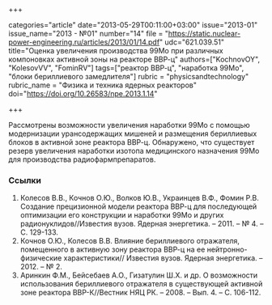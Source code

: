 +++

categories="article"
date="2013-05-29T00:11:00+03:00"
issue="2013-01"
issue_name="2013 - №01"
number="14"
file = "https://static.nuclear-power-engineering.ru/articles/2013/01/14.pdf"
udc="621.039.51"
title="Оценка увеличения производства 99Мо при различных компоновках активной зоны на реакторе ВВР-ц"
authors=["KochnovOY", "KolesovVV", "FominRV"]
tags=["реактор ВВР-ц", "наработка 99Mo", "блоки бериллиевого замедлителя"]
rubric = "physicsandtechnology"
rubric_name = "Физика и техника ядерных реакторов"
doi="https://doi.org/10.26583/npe.2013.1.14"

+++

Рассмотрены возможности увеличения наработки 99Mo с помощью модернизации урансодержащих мишеней и размещения бериллиевых блоков в активной зоне реактора ВВР-ц. Обнаружено, что существует резерв увеличения наработки изотопа медицинского назначения 99Mo для производства радиофармпрепаратов.

### Ссылки

1. Колесов В.В., Кочнов О.Ю., Волков Ю.В., Украинцев В.Ф., Фомин Р.В. Создание прецизионной модели реактора ВВР-ц для последующей оптимизации его конструкции и наработки 99Mo и других радионуклидов//Известия вузов. Ядерная энергетика. – 2011. – № 4. – С. 129-133.
2. Кочнов О.Ю., Колесов В.В. Влияние бериллиевого отражателя, помещенного в активную зону реактора ВВР-ц на ее нейтронно-физические характеристики// Известия вузов. Ядерная энергетика. – 2012. – № 2.
3. Аринкин Ф.М., Бейсебаев А.О., Гизатулин Ш.Х. и др. О возможности использования бериллиевого отражателя в существующей активной зоне реактора ВВР-К//Вестник НЯЦ РК. – 2008. – Вып. 4. – С. 106-112.